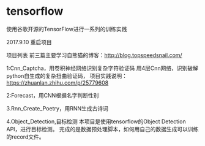 # tensorflow
使用谷歌开源的TensorFlow进行一系列的训练实践

2017.9.10 重启项目

项目列表
前三篇主要学习自熊猫的博客：http://blog.topspeedsnail.com/

1:Cnn_Captcha，用卷积神经网络识别复杂字符验证码
用4层Cnn网络，识别破解python自生成的复杂扭曲验证码，
项目实践说明：https://zhuanlan.zhihu.com/p/25779608   

2:Forecast，用CNN根据名字判断性别

3.Rnn_Create_Poetry，用RNN生成古诗词

4.Object_Detection,目标检测
本项目是使用tensorflow的Object Detection API，进行目标检测。
完成的是数据预处理脚本，如何用自己的数据生成可以训练的record文件。
